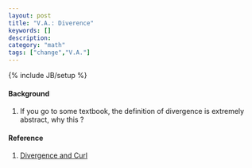```yaml
---
layout: post
title: "V.A.: Diverence"
keywords: []
description: 
category: "math"
tags: ["change","V.A."]
---
```

{% include JB/setup %}


#### Background
1. If you go to some textbook, the definition of divergence is extremely
   abstract, why this ?



#### Reference
1. [Divergence and Curl](https://www.whitman.edu/mathematics/calculus_online/section16.05.html#:~:text=Roughly%20speaking%2C%20divergence%20measures%20the,curl%20is%20itself%20a%20vector.)
